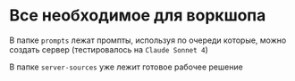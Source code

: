 # Все необходимое для воркшопа

В папке `prompts` лежат промпты, используя по очереди которые, можно создать сервер (тестировалось на `Claude Sonnet 4`)

В папке `server-sources` уже лежит готовое рабочее решение
